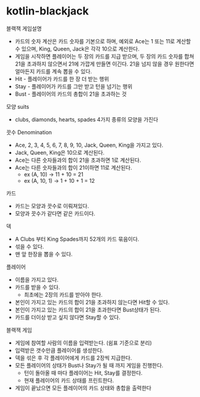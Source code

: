 # kotlin-blackjack

블랙잭 게임설명

* 카드의 숫자 계산은 카드 숫자를 기본으로 하며, 예외로 Ace는 1 또는 11로 계산할 수 있으며, King, Queen, Jack은 각각 10으로 계산한다.
* 게임을 시작하면 플레이어는 두 장의 카드를 지급 받으며, 두 장의 카드 숫자를 합쳐 21을 초과하지 않으면서 21에 가깝게 만들면 이긴다. 21을 넘지 않을 경우 원한다면 얼마든지 카드를 계속 뽑을 수 있다.
* Hit - 플레이어가 카드를 한 장 더 받는 행위
* Stay - 플레이어가 카드를 그만 받고 턴을 넘기는 행위
* Bust - 플레이어의 카드의 총합이 21을 초과하는 것

모양 suits
- clubs, diamonds, hearts, spades 4가지 종류의 모양을 가진다

끗수 Denomination
- Ace, 2, 3, 4, 5, 6, 7, 8, 9, 10, Jack, Queen, King을 가지고 있다.
- Jack, Queen, King은 10으로 계산된다.
- Ace는 다른 숫자들과의 합이 21을 초과하면 1로 계산된다.
- Ace는 다른 숫자들과의 합이 21이하면 11로 계산된다.
    - ex (A, 10) -> 11 + 10 = 21
    - ex (A, 10, 1) -> 1 + 10 + 1 = 12

카드
- 카드는 모양과 끗수로 이뤄져있다.
- 모양과 끗수가 같다면 같은 카드이다.

덱
- A Clubs 부터 King Spades까지 52개의 카드 묶음이다.
- 섞을 수 있다.
- 맨 앞 한장을 뽑을 수 있다.

플레이어
- 이름을 가지고 있다.
- 카드를 받을 수 있다.
    - 최초에는 2장의 카드를 받아야 한다.
- 본인이 가지고 있는 카드의 합이 21을 초과하지 않는다면 Hit할 수 있다.
- 본인이 가지고 있는 카드의 합이 21을 초과한다면 Bust상태가 된다.
- 카드를 더이상 받고 싶지 않다면 Stay할 수 있다.

블랙잭 게임
- 게임에 참여할 사람의 이름을 입력받는다. (쉼표 기준으로 분리)
- 입력받은 갯수만큼 플레이어를 생성한다.
- 덱을 섞은 후 각 플레이어에게 카드를 2장씩 지급한다.
- 모든 플레이어의 상태가 Bust나 Stay가 될 때 까지 게임을 진행한다.
    - 턴이 돌아올 때 마다 플레이어는 Hit, Stay를 결정한다.
    - 현재 플레이어의 카드 상태를 프린트한다.
- 게임이 끝났으면 모든 플레이어의 카드 상태와 총합을 출력한다
